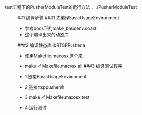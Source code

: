 test工程下的PusherModuleTest的运行方法：
./PusherModuleTest <server> <session> <dir>


##1 编译步骤
###1 先编译BasicUsageEnvironment 
- 参考docs下的make_basicenv.so.txt
- 这个编译出来的动态库

###2 编译静态库libRTSPPusher.a
  - 使用Makefile.macosx 这个来
  - make -f Makefile.macosx all
###3 编译测试程序
   - 1 链接BasicUsageEnvironment
   - 2 链接rtsppusher库
   
   - 3 make -f Makefile.macosx test
   - 4 运行测试 
